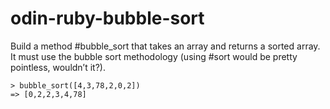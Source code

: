 # odin-ruby-bubble-sort

Build a method #bubble_sort that takes an array and returns a sorted array. It must use the bubble sort methodology (using #sort would be pretty pointless, wouldn’t it?).

```
> bubble_sort([4,3,78,2,0,2])
=> [0,2,2,3,4,78]
```
